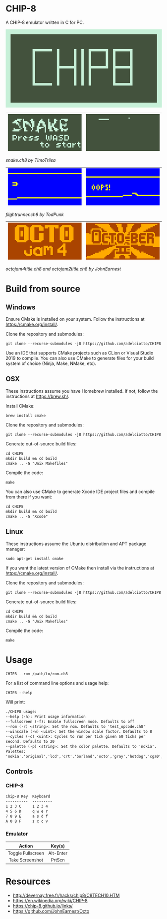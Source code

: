 CHIP-8
========================

A CHIP-8 emulator written in C for PC.

![logo](screenshots/logo.png)

| ![snake.ch8](screenshots/snake.png) | ![snake.ch8](screenshots/snake1.png) |
| :----------: | :---------: |

*snake.ch8 by TimoTriisa*

| ![flighrtunner.ch8](screenshots/fr.png) | ![flightrunner.ch8](screenshots/fr1.png) |
| :----------: | :---------: |

*flightrunner.ch8 by TodPunk*

| ![octojam4title.ch8](screenshots/octojam4.png) | ![octojam2title.ch8](screenshots/octojam2.png) |
| :----------: | :---------: |

*octojam4title.ch8 and octojam2title.ch8 by JohnEarnest*

# Build from source

## Windows

Ensure CMake is installed on your system. Follow the instructions at https://cmake.org/install/.

Clone the repository and submodules:

```shell
git clone --recurse-submodules -j8 https://github.com/adelciotto/CHIP8
```

Use an IDE that supports CMake projects such as CLion or Visual Studio 2019 to compile. You can also use CMake to
generate files for your build system of choice (Ninja, Make, NMake, etc).

## OSX

These instructions assume you have Homebrew installed. If not, follow the instructions at https://brew.sh/.

Install CMake:

```shell
brew install cmake
```

Clone the repository and submodules:

```shell
git clone --recurse-submodules -j8 https://github.com/adelciotto/CHIP8
```

Generate out-of-source build files:

```shell
cd CHIP8
mkdir build && cd build
cmake .. -G "Unix Makefiles"
```

Compile the code:

```shell
make
```

You can also use CMake to generate Xcode IDE project files and compile from there if you want:

```shell
cd CHIP8
mkdir build && cd build
cmake .. -G "Xcode"
```

## Linux

These instructions assume the Ubuntu distribution and APT package manager:

```shell
sudo apt-get install cmake
```

If you want the latest version of CMake then install via the instructions at https://cmake.org/install/.

Clone the repository and submodules:

```shell
git clone --recurse-submodules -j8 https://github.com/adelciotto/CHIP8
```

Generate out-of-source build files:

```shell
cd CHIP8
mkdir build && cd build
cmake .. -G "Unix Makefiles"
```

Compile the code:

```shell
make
```

# Usage

```shell
CHIP8 --rom /path/to/rom.ch8
```

For a list of command line options and usage help:

```shell
CHIP8 --help
```

Will print:

```
./CHIP8 usage:
--help (-h): Print usage information
--fullscreen (-f): Enable fullscreen mode. Defaults to off
--rom (-r) <string>: Set the rom. Defaults to 'test_opcode.ch8'
--winscale (-w) <uint>: Set the window scale factor. Defaults to 8
--cycles (-c) <uint>: Cycles to run per tick given 60 ticks per second. Defaults to 20
--palette (-p) <string>: Set the color palette. Defaults to 'nokia'. Palettes: 'nokia','original','lcd','crt','borland','octo','gray','hotdog','cga0','cga1'
```

## Controls

### CHIP-8

```
Chip-8 Key  Keyboard
----------  ---------
1 2 3 C     1 2 3 4
4 5 6 D     q w e r
7 8 9 E     a s d f
A 0 B F     z x c v
```

### Emulator

|       Action      |   Key(s)  |
|:-----------------:|:---------:|
| Toggle Fullscreen | Alt-Enter |
| Take Screenshot   | PrtScn    |

# Resources

* http://devernay.free.fr/hacks/chip8/C8TECH10.HTM
* https://en.wikipedia.org/wiki/CHIP-8
* https://chip-8.github.io/links/
* https://github.com/JohnEarnest/Octo
